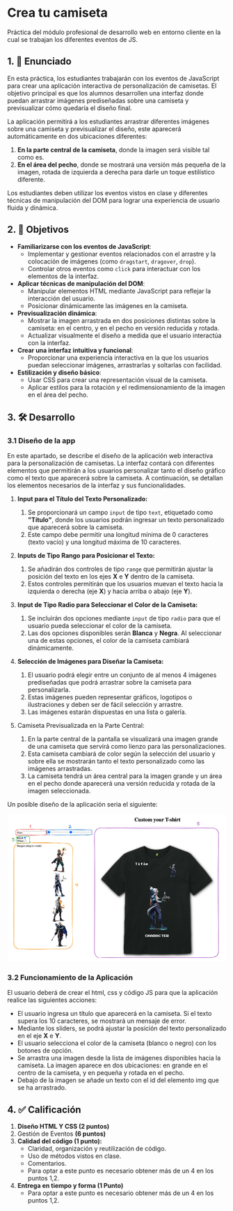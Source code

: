 # Crea tu camiseta
Práctica del módulo profesional de desarrollo web en entorno cliente en la cual se trabajan los diferentes eventos de JS.

## 1. 📄 Enunciado
En esta práctica, los estudiantes trabajarán con los eventos de JavaScript para crear una aplicación interactiva de personalización de camisetas. El objetivo principal es que los alumnos desarrollen una interfaz donde puedan arrastrar imágenes prediseñadas sobre una camiseta y previsualizar cómo quedaría el diseño final.

La aplicación permitirá a los estudiantes arrastrar diferentes imágenes sobre una camiseta y previsualizar el diseño, este aparecerá automáticamente en dos ubicaciones diferentes:

1. **En la parte central de la camiseta**, donde la imagen será visible tal como es.
2. **En el área del pecho**, donde se mostrará una versión más pequeña de la imagen, rotada de izquierda a derecha para darle un toque estilístico diferente.

Los estudiantes deben utilizar los eventos vistos en clase y diferentes técnicas de manipulación del DOM para lograr una experiencia de usuario fluida y dinámica.

## 2. 🎯 Objetivos
- **Familiarizarse con los eventos de JavaScript**:
    - Implementar y gestionar eventos relacionados con el arrastre y la colocación de imágenes (como `dragstart`, `dragover`, `drop`).
    - Controlar otros eventos como `click` para interactuar con los elementos de la interfaz.
- **Aplicar técnicas de manipulación del DOM**:
    - Manipular elementos HTML mediante JavaScript para reflejar la interacción del usuario.
    - Posicionar dinámicamente las imágenes en la camiseta.
- **Previsualización dinámica**:
    - Mostrar la imagen arrastrada en dos posiciones distintas sobre la camiseta: en el centro, y en el pecho en versión reducida y rotada.
    - Actualizar visualmente el diseño a medida que el usuario interactúa con la interfaz.
- **Crear una interfaz intuitiva y funcional**:
    - Proporcionar una experiencia interactiva en la que los usuarios puedan seleccionar imágenes, arrastrarlas y soltarlas con facilidad.
- **Estilización y diseño básico**:
    - Usar CSS para crear una representación visual de la camiseta.
    - Aplicar estilos para la rotación y el redimensionamiento de la imagen en el área del pecho.

## 3. 🛠️ Desarrollo 
### 3.1 Diseño de la app

En este apartado, se describe el diseño de la aplicación web interactiva para la personalización de camisetas. La interfaz contará con diferentes elementos que permitirán a los usuarios personalizar tanto el diseño gráfico como el texto que aparecerá sobre la camiseta. A continuación, se detallan los elementos necesarios de la interfaz y sus funcionalidades.

1. **Input para el Título del Texto Personalizado:**
    1. Se proporcionará un campo `input` de tipo `text`, etiquetado como **"Título"**, donde los usuarios podrán ingresar un texto personalizado que aparecerá sobre la camiseta.
    2. Este campo debe permitir una longitud mínima de 0 caracteres (texto vacío) y una longitud máxima de 10 caracteres.
        
        
2. **Inputs de Tipo Rango para Posicionar el Texto:**
    1. Se añadirán dos controles de tipo `range` que permitirán ajustar la posición del texto en los ejes **X** e **Y** dentro de la camiseta.
    2. Estos controles permitirán que los usuarios muevan el texto hacia la izquierda o derecha (eje **X**) y hacia arriba o abajo (eje **Y**).
        
        
3. **Input de Tipo Radio para Seleccionar el Color de la Camiseta:**
    1. Se incluirán dos opciones mediante `input` de tipo `radio` para que el usuario pueda seleccionar el color de la camiseta.
    2. Las dos opciones disponibles serán **Blanca** y **Negra**. Al seleccionar una de estas opciones, el color de la camiseta cambiará dinámicamente.
        
        
4. **Selección de Imágenes para Diseñar la Camiseta:**
    1. El usuario podrá elegir entre un conjunto de al menos 4 imágenes prediseñadas que podrá arrastrar sobre la camiseta para personalizarla.
    2. Estas imágenes pueden representar gráficos, logotipos o ilustraciones y deben ser de fácil selección y arrastre.
    3. Las imágenes estarán dispuestas en una lista o galería.
        
        
5. Camiseta Previsualizada en la Parte Central:
    1. En la parte central de la pantalla se visualizará una imagen grande de una camiseta que servirá como lienzo para las personalizaciones.
    2. Esta camiseta cambiará de color según la selección del usuario y sobre ella se mostrarán tanto el texto personalizado como las imágenes arrastradas.
    3. La camiseta tendrá un área central para la imagen grande y un área en el pecho donde aparecerá una versión reducida y rotada de la imagen seleccionada.

Un posible diseño de la aplicación seria el siguiente:

![Diseño final de la palicación](./app/img/ejemplo_resultado/ejemplo_app.png)



### 3.2 Funcionamiento de la Aplicación

El usuario deberá de crear el html, css y código JS para que la aplicación realice las siguientes acciones:

- El usuario ingresa un título que aparecerá en la camiseta. Si el texto supera los 10 caracteres, se mostrará un mensaje de error.
- Mediante los sliders, se podrá ajustar la posición del texto personalizado en el eje **X** e **Y**.
- El usuario selecciona el color de la camiseta (blanco o negro) con los botones de opción.
- Se arrastra una imagen desde la lista de imágenes disponibles hacia la camiseta. La imagen aparece en dos ubicaciones: en grande en el centro de la camiseta, y en pequeña y rotada en el pecho.
- Debajo de la imagen se añade un texto con el id del elemento img que se ha arrastrado.

## 4. ✅ Calificación
1. **Diseño HTML Y CSS (2 puntos)**
2. Gestión de Eventos **(6 puntos)**
3. **Calidad del código (1 punto):**
    - Claridad, organización y reutilización de código.
    - Uso de métodos vistos en clase.
    - Comentarios.
    - Para optar a este punto es necesario obtener más de un 4 en los puntos 1,2.
4. **Entrega en tiempo y forma (1 Punto)**
    - Para optar a este punto es necesario obtener más de un 4 en los puntos 1,2.

